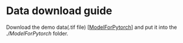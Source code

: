 # Data download guide
Download the demo data(.tif file) [[ModelForPytorch](https://drive.google.com/drive/folders/12LEFsAopTolaRyRpJtFpzOYH3tBZMGUP)] and put it into the *./ModelForPytorch* folder.
